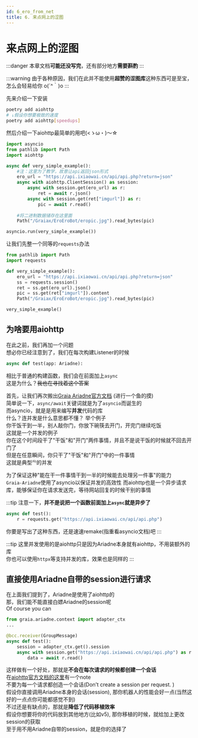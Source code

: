 ```yaml
---
id: 6_ero_from_net
title: 6. 来点网上的涩图
---
```


# 来点网上的涩图

:::danger
本章文档**可能还没写完**，还有部分地方**需要斟酌**
:::

:::warning
由于各种原因，我们在此并不能使用**超赞的涩图库**<Curtain type="warning">这种东西可是至宝，怎么会轻易给你 o(´^｀)o</Curtain>
:::

先来介绍一下安装
```bash
poetry add aiohttp
# ↓假设你想要极致的速度
poetry add aiohttp[speedups]
```

然后介绍一下aiohttp最简单的用吧(<ゝω・)～☆
```python
import asyncio
from pathlib import Path
import aiohttp

async def very_simple_example():
    #注：这里为了教学，故意让api返回json形式
    ero_url = "https://api.ixiaowai.cn/api/api.php?return=json"
    async with aiohttp.ClientSession() as session:
        async with session.get(ero_url) as r:
            ret = await r.json()
        async with session.get(ret["imgurl"]) as r:
            pic = await r.read()
    
    #将二进制数据储存在这里面
    Path("/Graiax/EroEroBot/eropic.jpg").read_bytes(pic)

asyncio.run(very_simple_example())
```

让我们先整一个同等的`requests`办法
```python
from pathlib import Path
import requests

def very_simple_example():
    ero_url = "https://api.ixiaowai.cn/api/api.php?return=json"
    ss = requests.session()
    ret = ss.get(ero_url).json()
    pic = ss.get(ret["imgurl"]).content
    Path("/Graiax/EroEroBot/eropic.jpg").read_bytes(pic)

very_simple_example()
```

## 为啥要用aiohttp
在此之前，我们再加一个问题  
想必你已经注意到了，我们在每次构建Listener的时候
```python
async def test(app: Ariadne):
```
相比于普通的构建函数，我们会在前面加上`async`  
这是为什么？~~我也在寻找着这个答案~~

首先，让我们再次搬出[Graia Ariadne官方文档](https://graia-dev.readthedocs.io/zh_CN/latest/appendix/asyncio-intro/) (进行一个鱼的摸)  
简单说一下，`async/await`关键词就是为了`asyncio`而诞生的  
而asyncio，就是是用来编写**并发**代码的库  
什么？连并发是什么意思都不懂？
举个例子  
你干饭干到一半，别人敲你门，你放下碗筷去开门，开完门继续吃饭  
这就是一个并发的例子  
你在这个时间段干了"干饭"和"开门"两件事情，并且不是说干饭的时候就不回去开门了  
但是在任意瞬间，你只干了"干饭"和"开门"中的一件事情  
这就是典型<sup style="font-size:0.5em">(吗)</sup>的并发

为了保证这种"能在干一件事情干到一半的时候能去处理另一件事"的能力  
`Graia-Ariadne`使用了asyncio以保证并发的高效性
而aiohttp也是一个异步请求库，能够保证你在请求发送完，等待网站回复的时候干别的事情

:::tip
注意一下，**并不是说把一个函数前面加上`async`就是异步了**  
```python
async def test():
    r = requests.get("https://api.ixiaowai.cn/api/api.php")
```
你要是写出了这种东西，还是速速remake(指重看asyncio文档)吧
:::

:::tip
这里并发使用的是aiohttp只是因为Ariadne本身就有aiohttp，不用装额外的库  
你也可以使用`httpx`等支持并发的库，效果也是同样的
:::

## 直接使用Ariadne自带的session进行请求
在上面我们提到了，Ariadne是使用了aiohttp的  
那，我们能不能直接白嫖Ariadne的session呢  
Of course you can  
```python
from graia.ariadne.context import adapter_ctx
...

@bcc.receiver(GroupMessage)
async def test():
    session = adapter_ctx.get().session
    async with session.get("https://api.ixiaowai.cn/api/api.php") as r:
        data = await r.read()
```
这样做有一个好处，那就是**不会在每次请求的时候都创建一个会话**  
在[aiohttp官方文档的这里](https://docs.aiohttp.org/en/stable/client_quickstart.html#make-a-request)有一个note  
不要为每一个请求都创造一个会话(Don’t create a session per request. )  
假设你直接调用Ariadne本身的会话(session), 那你机器人的性能会好一点(当然这好的一点点你可能都感觉不到)  
不过还是有缺点的，那就是**降低了代码移植效率**  
假设你想要将你的代码放到其他地方(比如v5), 那你移植的时候，就给加上更改session的获取  
至于用不用Ariadne自带的session，就是你的选择了  